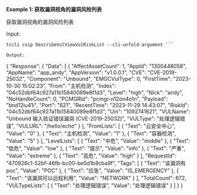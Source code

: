 **Example 1: 获取漏洞视角的漏洞风险列表**

获取漏洞视角的漏洞风险列表

Input: 

```
tccli csip DescribeVulViewVulRiskList --cli-unfold-argument ```

Output: 
```
{
    "Response": {
        "Data": [
            {
                "AffectAssetCount": 1,
                "AppId": "1300448058",
                "AppName": "app_andy",
                "AppVersion": "v1.0.0.1",
                "CVE": "CVE-2019-25032",
                "Component": "Unbound",
                "EMGCVulType": 0,
                "FirstTime": "2023-10-30 15:02:23",
                "From": "主机检测",
                "Index": "04c52dbf64c927a11b15840089e8f1d3",
                "Level": "high",
                "Nick": "andy",
                "NoHandleCount": 0,
                "PCMGRId": "pcmgr-n12on4o1n",
                "Payload": "bnd12iu41i",
                "Port": "621",
                "RecentTime": "2023-11-29 14:43:07",
                "RiskId": "04c52dbf64c927a11b15840089e8f1d3",
                "Uin": "1092741621",
                "VULName": "Unbound  输入验证错误漏洞 (CVE-2019-25032)",
                "VULType": "处理逻辑错误",
                "VULURL": "/hello/echo"
            }
        ],
        "FromLists": [
            {
                "Text": "云安全中心",
                "Value": "0"
            },
            {
                "Text": "主机检测",
                "Value": "1"
            },
            {
                "Text": "容器检测",
                "Value": "5"
            }
        ],
        "LevelLists": [
            {
                "Text": "中危",
                "Value": "middle"
            },
            {
                "Text": "低危",
                "Value": "low"
            },
            {
                "Text": "提示",
                "Value": "info"
            },
            {
                "Text": "严重",
                "Value": "extreme"
            },
            {
                "Text": "高危",
                "Value": "high"
            }
        ],
        "RequestId": "470926c1-52bf-46fb-bc00-be5d1b8cba9f",
        "Tags": [
            {
                "Text": "该漏洞有poc",
                "Value": "POC"
            },
            {
                "Text": "应急",
                "Value": "IS_EMERGENCY"
            },
            {
                "Text": "该漏洞可以远程利用",
                "Value": "NETWORK"
            }
        ],
        "TotalCount": 672,
        "VULTypeLists": [
            {
                "Text": "处理逻辑错误",
                "Value": "处理逻辑错误"
            }
        ]
    }
}
```

